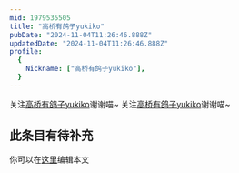 ```yaml
---
mid: 1979535505
title: "高桥有鸽子yukiko"
pubDate: "2024-11-04T11:26:46.888Z"
updatedDate: "2024-11-04T11:26:46.888Z"
profile:
  {
    Nickname: ["高桥有鸽子yukiko"],
  }
---
```


关注[高桥有鸽子yukiko](https://space.bilibili.com/1979535505)谢谢喵~ 关注[高桥有鸽子yukiko](https://space.bilibili.com/1979535505)谢谢喵~

## 此条目有待补充
你可以在[这里](https://github.com/Yuhanawa/VTuber.ICU/edit/master/src/content/v/高桥有鸽子yukiko/index.md)编辑本文
